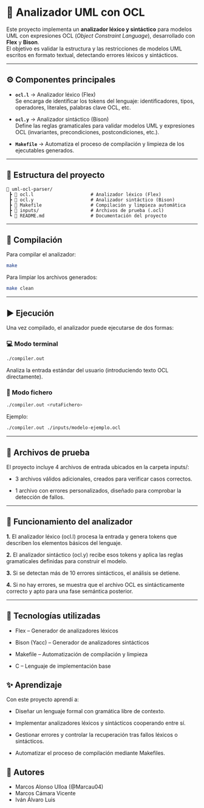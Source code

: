 # 🧩 Analizador UML con OCL

Este proyecto implementa un **analizador léxico y sintáctico** para modelos UML con expresiones OCL (*Object Constraint Language*), desarrollado con **Flex** y **Bison**.  
El objetivo es validar la estructura y las restricciones de modelos UML escritos en formato textual, detectando errores léxicos y sintácticos.

---

## ⚙️ Componentes principales

- **`ocl.l`** → Analizador léxico (Flex)  
  Se encarga de identificar los tokens del lenguaje: identificadores, tipos, operadores, literales, palabras clave OCL, etc.

- **`ocl.y`** → Analizador sintáctico (Bison)  
  Define las reglas gramaticales para validar modelos UML y expresiones OCL (invariantes, precondiciones, postcondiciones, etc.).

- **`Makefile`** → Automatiza el proceso de compilación y limpieza de los ejecutables generados.

---

## 🧱 Estructura del proyecto

    📂 uml-ocl-parser/
     ┣ 📜 ocl.l                     # Analizador léxico (Flex)
     ┣ 📜 ocl.y                     # Analizador sintáctico (Bison)
     ┣ 📜 Makefile                  # Compilación y limpieza automática
     ┣ 📂 inputs/                   # Archivos de prueba (.ocl)
     ┗ 📘 README.md                 # Documentación del proyecto

---

## 🔧 Compilación

Para compilar el analizador:

```bash
make
```

Para limpiar los archivos generados:

```bash
make clean
```
---

## ▶️ Ejecución

Una vez compilado, el analizador puede ejecutarse de dos formas:

### 💻 Modo terminal
```bash
./compiler.out
```

Analiza la entrada estándar del usuario (introduciendo texto OCL directamente).

### 📁 Modo fichero
```bash
./compiler.out <rutaFichero>
```

Ejemplo:
```bash
./compiler.out ./inputs/modelo-ejemplo.ocl
```

---

## 🧪 Archivos de prueba

El proyecto incluye 4 archivos de entrada ubicados en la carpeta inputs/:

- 3 archivos válidos adicionales, creados para verificar casos correctos.

- 1 archivo con errores personalizados, diseñado para comprobar la detección de fallos.

---

## 🧠 Funcionamiento del analizador

**1.** El analizador léxico (ocl.l) procesa la entrada y genera tokens que describen los elementos básicos del lenguaje.

**2.** El analizador sintáctico (ocl.y) recibe esos tokens y aplica las reglas gramaticales definidas para construir el modelo.

**3.** Si se detectan más de 10 errores sintácticos, el análisis se detiene.

**4.** Si no hay errores, se muestra que el archivo OCL es sintácticamente correcto y apto para una fase semántica posterior.

---

## 🧰 Tecnologías utilizadas

- Flex – Generador de analizadores léxicos

- Bison (Yacc) – Generador de analizadores sintácticos

- Makefile – Automatización de compilación y limpieza

- C – Lenguaje de implementación base

## ✨ Aprendizaje

Con este proyecto aprendí a:

- Diseñar un lenguaje formal con gramática libre de contexto.

- Implementar analizadores léxicos y sintácticos cooperando entre sí.

- Gestionar errores y controlar la recuperación tras fallos léxicos o sintácticos.

- Automatizar el proceso de compilación mediante Makefiles.

## 👥 Autores

- Marcos Alonso Ulloa (@Marcau04)
- Marcos Cámara Vicente
- Iván Álvaro Luis
